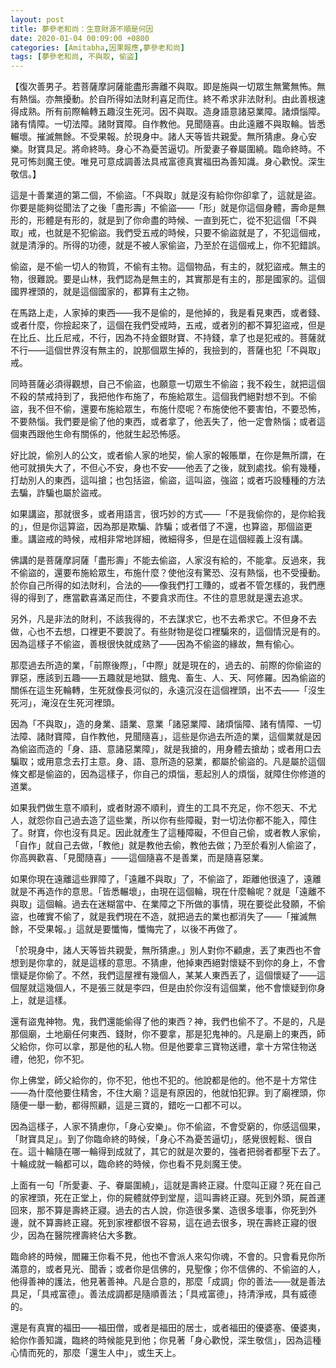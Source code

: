 ```yaml
---
layout: post
title: 夢參老和尚：生意財源不順是何因
date: 2020-01-04 00:09:00 +0800
categories: [Amitabha,因果報應,夢參老和尚]
tags: [夢參老和尚, 不與取, 偷盜]
---
```


【復次善男子。若菩薩摩訶薩能盡形壽離不與取。即是施與一切眾生無驚無怖。無有熱惱。亦無擾動。於自所得如法財利喜足而住。終不希求非法財利。由此善根速得成熟。所有前際輪轉五趣沒生死河。因不與取。造身語意諸惡業障。諸煩惱障。諸有情障。一切法障。諸財寶障。自作教他。見聞隨喜。由此遠離不與取輪。皆悉輾壞。摧滅無餘。不受果報。於現身中。諸人天等皆共親愛。無所猜慮。身心安樂。財寶具足。將命終時。身心不為憂苦逼切。所愛妻子眷屬圍繞。臨命終時。不見可怖剡魔王使。唯見可意成調善法具戒富德真實福田為善知識。身心歡悅。深生敬信。】

這是十善業道的第二個，不偷盜。「不與取」就是沒有給你你卻拿了，這就是盜。你要是能夠從聞法了之後「盡形壽」不偷盜——「形」就是你這個身體，壽命是無形的，形體是有形的，就是到了你命盡的時候、一直到死亡，從不犯這個「不與取」戒，也就是不犯偷盜。我們受五戒的時候，只要不偷盜就是了，不犯這個戒，就是清淨的。所得的功德，就是不被人家偷盜，乃至於在這個戒上，你不犯錯誤。

偷盜，是不偷一切人的物質，不偷有主物。這個物品，有主的，就犯盜戒。無主的物，很難說。要是山林，我們認為是無主的，其實那是有主的，那是國家的。這個國界裡頭的，就是這個國家的，都算有主之物。

在馬路上走，人家掉的東西——我不是偷的，是他掉的，我是看見東西，或者錢、或者什麼，你撿起來了，這個在我們受戒時，五戒，或者別的都不算犯盜戒，但是在比丘、比丘尼戒，不行，因為不持金銀財寶、不持錢，拿了也是犯戒的。菩薩就不行——這個世界沒有無主的，說那個眾生掉的，我撿到的，菩薩也犯「不與取」戒。

同時菩薩必須得觀想，自己不偷盜，也願意一切眾生不偷盜；我不殺生，就把這個不殺的禁戒持到了，我把他作布施了，布施給眾生。這個我們絕對想不到。不偷盜，我不但不偷，還要布施給眾生，布施什麼呢？布施使他不要害怕，不要恐怖，不要熱惱。我們要是偷了他的東西，或者拿了，他丟失了，他一定會熱惱；或者這個東西跟他生命有關係的，他就生起恐怖感。

好比說，偷別人的公文，或者偷人家的地契，偷人家的報賬單，在你是無所謂，在他可就損失大了，不但心不安，身也不安——他丟了之後，就到處找。偷有幾種，打劫別人的東西，這叫搶；也包括盜，偷盜，這叫盜，強盜；或者巧設種種的方法去騙，詐騙也屬於盜戒。

如果講盜，那就很多，或者用語言，很巧妙的方式——「不是我偷你的，是你給我的」，但是你這算盜，因為那是欺騙、詐騙；或者借了不還，也算盜，那個盜更重。講盜戒的時候，戒相非常地詳細，微細得多，但是在這個經義上沒有講。

佛講的是菩薩摩訶薩「盡形壽」不能去偷盜，人家沒有給的，不能拿。反過來，我不偷盜的，還要布施給眾生，布施什麼？使他沒有驚恐、沒有熱惱，也不受擾動。於你自己所得的如法財利，合法的——像我們打工賺的，或者不管怎樣的，我們應得的得到了，應當歡喜滿足而住，不要貪求而住。不住的意思就是還去追求。

另外，凡是非法的財利，不該我得的，不去謀求它，也不去希求它。不但身不去做，心也不去想，口裡更不要說了。有些財物是從口裡騙來的，這個情況是有的。因為這樣子不偷盜，善根很快就成熟了——因為不偷盜的緣故，無有偷心。

那麼過去所造的業，「前際後際」，「中際」就是現在的，過去的、前際的你偷盜的罪惡，應該到五趣——五趣就是地獄、餓鬼、畜生、人、天、阿修羅。因為偷盜的關係在這生死輪轉，生死就像長河似的，永遠沉沒在這個裡頭，出不去——「沒生死河」，淹沒在生死河裡頭。

因為「不與取」，造的身業、語業、意業「諸惡業障、諸煩惱障、諸有情障、一切法障、諸財寶障，自作教他，見聞隨喜」，這些是你過去所造的業，這個業就是因為偷盜而造的「身、語、意諸惡業障」，就是我搶的，用身體去搶劫；或者用口去騙取；或用意念去打主意。身、語、意所造的惡業，都屬於偷盜的。凡是屬於這個條文都是偷盜的，因為這樣子，你自己的煩惱，惹起別人的煩惱，就障住你修道的道業。

如果我們做生意不順利，或者財源不順利，資生的工具不充足，你不怨天、不尤人，就怨你自己過去造了這些業，所以你有些障礙，對一切法你都不能入，障住了。財寶，你也沒有具足。因此就產生了這種障礙，不但自己偷，或者教人家偷，「自作」就自己去做，「教他」就是教他去偷，教他去做；乃至於看別人偷盜了，你高興歡喜、「見聞隨喜」——這個隨喜不是善業，而是隨喜惡業。

如果你現在遠離這些罪障了，「遠離不與取」了，不偷盜了，距離他很遠了，遠離就是不再造作的意思。「皆悉輾壞」，由現在這個輪，現在什麼輪呢？就是「遠離不與取」這個輪。過去在迷糊當中、在業障之下所做的事情，現在要從此發願，不偷盜，也確實不偷了，就是我們現在不造，就把過去的業也都消失了——「摧滅無餘，不受果報。」這就是要懺悔，懺悔完了，以後不再做了。

「於現身中，諸人天等皆共親愛，無所猜慮。」別人對你不顧慮，丟了東西也不會想到是你拿的，就是這樣的意思。不猜慮，他掉東西絕對懷疑不到你的身上，不會懷疑是你偷了。不然，我們這屋裡有幾個人，某某人東西丟了，這個懷疑了——這個屋就這幾個人，不是張三就是李四，但是由於你沒有這個業，他不會懷疑到你身上，就是這樣。

還有盜鬼神物。鬼，我們還能偷得了他的東西？神，我們也偷不了。不是的，凡是那個廟，土地廟任何東西、錢財，你不要拿，那是犯鬼神的。凡是廟上的東西，師父給你，你可以拿，那是他的私人物。但是他要拿三寶物送禮，拿十方常住物送禮，他犯，你不犯。

你上佛堂，師父給你的，你不犯，他也不犯的。他說都是他的。他不是十方常住——為什麼他要住精舍，不住大廟？這是有原因的，他就怕犯罪。到了廟裡頭，你隨便一舉一動，都得照顧，這是三寶的，錯吃一口都不可以。

因為這樣子，人家不猜慮你，「身心安樂」。你不偷盜，不會受窮的，你感這個果，「財寶具足」。到了你臨命終的時候，「身心不為憂苦逼切」，感覺很輕鬆、很自在。這十輪隨在哪一輪得到成就了，其它的就是次要的，強者把弱者都壓下去了。十輪成就一輪都可以，臨命終的時候，你也看不見剡魔王使。

上面有一句「所愛妻、子、眷屬圍繞」，這就是壽終正寢。什麼叫正寢？死在自己的家裡頭，死在正堂上，你的屍體就停到堂屋，這叫壽終正寢。死到外頭，屍首運回來，那不算是壽終正寢。過去的古人說，你造很多業、造很多壞事，你死到外邊，就不算壽終正寢。死到家裡都很不容易，這在過去很多，現在壽終正寢的很少，因為在醫院裡壽終佔大多數。

臨命終的時候，閻羅王你看不見，他也不會派人來勾你魂，不會的。只會看見你所滿意的，或者見光、聞香；或者你是信佛的，見聖像；你不信佛的、不偷盜的人，他得善神的護法，他見著善神。凡是合意的，那麼「成調」你的善法——就是善法具足，「具戒富德」。善法成調都是隨順善法；「具戒富德」，持清淨戒，具有威德的。

還是有真實的福田——福田僧，或者是福田的居士，或者福田的優婆塞、優婆夷，給你作善知識，臨終的時候能見到他；你見著「身心歡悅，深生敬信」，因為這種心情而死的，那麼「還生人中」，或生天上。
